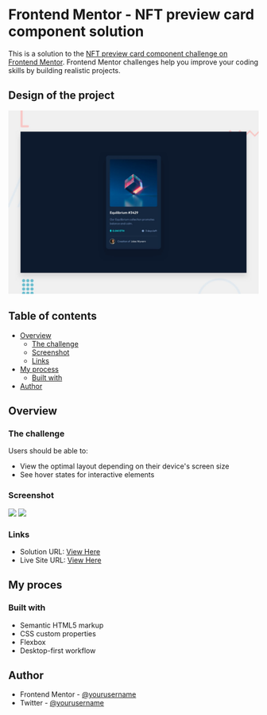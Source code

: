 # Frontend Mentor - NFT preview card component solution

This is a solution to the [NFT preview card component challenge on Frontend Mentor](https://www.frontendmentor.io/challenges/nft-preview-card-component-SbdUL_w0U). Frontend Mentor challenges help you improve your coding skills by building realistic projects. 

## Design of the project

![Design preview for the NFT preview card component coding challenge](./design/desktop-preview.jpg)

## Table of contents

- [Overview](#overview)
  - [The challenge](#the-challenge)
  - [Screenshot](#screenshot)
  - [Links](#links)
- [My process](#my-process)
  - [Built with](#built-with)
- [Author](#author)


## Overview

### The challenge

Users should be able to:

- View the optimal layout depending on their device's screen size
- See hover states for interactive elements

### Screenshot

![](./desktop.jpg)
![](./mobile.jpg)


### Links

- Solution URL: [View Here](https://github.com/Abdullahi-abdiaziz/nft-preview-card-component)
- Live Site URL: [View Here](https://nft-preview-card-c5.netlify.app/)

## My proces

### Built with

- Semantic HTML5 markup
- CSS custom properties
- Flexbox
- Desktop-first workflow

## Author

- Frontend Mentor - [@yourusername](https://www.frontendmentor.io/profile/yourusername)
- Twitter - [@yourusername](https://www.twitter.com/yourusername)
